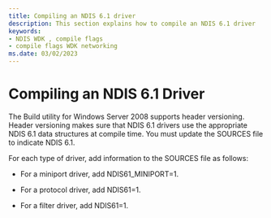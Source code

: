 ```yaml
---
title: Compiling an NDIS 6.1 driver
description: This section explains how to compile an NDIS 6.1 driver
keywords:
- NDIS WDK , compile flags
- compile flags WDK networking
ms.date: 03/02/2023
---
```


# Compiling an NDIS 6.1 Driver





The Build utility for Windows Server 2008 supports header versioning. Header versioning makes sure that NDIS 6.1 drivers use the appropriate NDIS 6.1 data structures at compile time. You must update the SOURCES file to indicate NDIS 6.1.

For each type of driver, add information to the SOURCES file as follows:

-   For a miniport driver, add NDIS61\_MINIPORT=1.

-   For a protocol driver, add NDIS61=1.

-   For a filter driver, add NDIS61=1.

 

 






